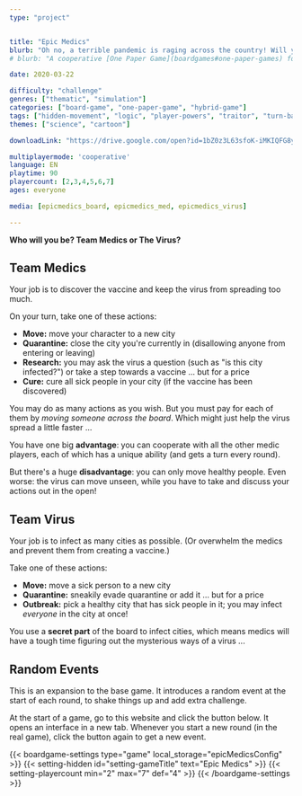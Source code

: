 ```yaml
---
type: "project"


title: "Epic Medics"
blurb: "Oh no, a terrible pandemic is raging across the country! Will you be the heroic medics ... or will you play the virus?"
# blurb: "A cooperative [One Paper Game](boardgames#one-paper-games) for 2--7 players about fighting an uncontrollable pandemic."

date: 2020-03-22

difficulty: "challenge"
genres: ["thematic", "simulation"]
categories: ["board-game", "one-paper-game", "hybrid-game"]
tags: ["hidden-movement", "logic", "player-powers", "traitor", "turn-based", "shared-map", "events"]
themes: ["science", "cartoon"]

downloadLink: "https://drive.google.com/open?id=1bZ0z3L63sfoK-iMKIQFG8yPzU5Efe9b-"

multiplayermode: 'cooperative'
language: EN
playtime: 90
playercount: [2,3,4,5,6,7]
ages: everyone

media: [epicmedics_board, epicmedics_med, epicmedics_virus]

---
```


**Who will you be? Team Medics or The Virus?**

## Team Medics

Your job is to discover the vaccine and keep the virus from spreading too much.

On your turn, take one of these actions:
- **Move:** move your character to a new city
- **Quarantine:** close the city you're currently in (disallowing anyone from entering or leaving)
- **Research:** you may ask the virus a question (such as "is this city infected?") or take a step towards a vaccine ... but for a price
- **Cure:** cure all sick people in your city (if the vaccine has been discovered)

You may do as many actions as you wish. But you must pay for each of them by _moving someone across the board_. Which might just help the virus spread a little faster ...

You have one big **advantage**: you can cooperate with all the other medic players, each of which has a unique ability (and gets a turn every round).

But there's a huge **disadvantage**: you can only move healthy people. Even worse: the virus can move unseen, while you have to take and discuss your actions out in the open!

## Team Virus

Your job is to infect as many cities as possible. (Or overwhelm the medics and prevent them from creating a vaccine.)

Take one of these actions:
- **Move:** move a sick person to a new city
- **Quarantine:** sneakily evade quarantine or add it ... but for a price
- **Outbreak:** pick a healthy city that has sick people in it; you may infect _everyone_ in the city at once!

You use a **secret part** of the board to infect cities, which means medics will have a tough time figuring out the mysterious ways of a virus ... 

## Random Events

This is an expansion to the base game. It introduces a random event at the start of each round, to shake things up and add extra challenge.

At the start of a game, go to this website and click the button below. It opens an interface in a new tab. Whenever you start a new round (in the real game), click the button again to get a new event.

{{< boardgame-settings type="game" local_storage="epicMedicsConfig" >}}
	{{< setting-hidden id="setting-gameTitle" text="Epic Medics" >}}
	{{< setting-playercount min="2" max="7" def="4" >}}
{{< /boardgame-settings >}}